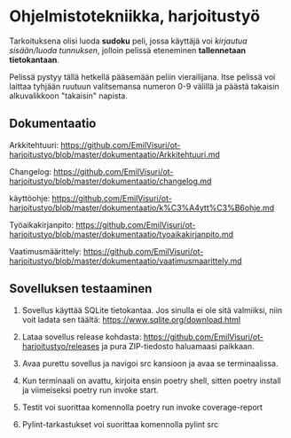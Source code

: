 # Ohjelmistotekniikka, harjoitustyö
Tarkoituksena olisi luoda **sudoku** peli, jossa käyttäjä voi *kirjautua sisään/luoda tunnuksen*, jolloin pelissä eteneminen **tallennetaan tietokantaan**. 


Pelissä pystyy tällä hetkellä pääsemään peliin vierailijana. Itse pelissä voi laittaa tyhjään ruutuun valitsemansa numeron 0-9 välillä ja päästä takaisin alkuvalikkoon "takaisin" napista.

## Dokumentaatio
Arkkitehtuuri: https://github.com/EmilVisuri/ot-harjoitustyo/blob/master/dokumentaatio/Arkkitehtuuri.md

Changelog: https://github.com/EmilVisuri/ot-harjoitustyo/blob/master/dokumentaatio/changelog.md

käyttöohje: https://github.com/EmilVisuri/ot-harjoitustyo/blob/master/dokumentaatio/k%C3%A4ytt%C3%B6ohje.md

Työaikakirjanpito: https://github.com/EmilVisuri/ot-harjoitustyo/blob/master/dokumentaatio/tyoaikakirjanpito.md

Vaatimusmäärittely: https://github.com/EmilVisuri/ot-harjoitustyo/blob/master/dokumentaatio/vaatimusmaarittely.md


## Sovelluksen testaaminen
1. Sovellus käyttää SQLite tietokantaa. Jos sinulla ei ole sitä valmiiksi, niin voit ladata sen täältä: https://www.sqlite.org/download.html

2. Lataa sovellus release kohdasta: https://github.com/EmilVisuri/ot-harjoitustyo/releases ja pura ZIP-tiedosto haluamaasi paikkaan.

3. Avaa purettu sovellus ja navigoi src kansioon ja avaa se terminaalissa.

4. Kun terminaali on avattu, kirjoita ensin poetry shell, sitten poetry install ja viimeiseksi poetry run invoke start.

5. Testit voi suorittaa komennolla poetry run invoke coverage-report

6. Pylint-tarkastukset voi suorittaa komennolla pylint src
